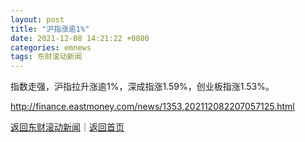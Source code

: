 ```yaml
---
layout: post
title: "沪指涨逾1%"
date: 2021-12-08 14:21:22 +0800
categories: emnews
tags: 东财滚动新闻
---
```


指数走强，沪指拉升涨逾1%，深成指涨1.59%，创业板指涨1.53%。

<http://finance.eastmoney.com/news/1353,202112082207057125.html>

[返回东财滚动新闻](//finews.withounder.com/emnews/)｜[返回首页](//finews.withounder.com/)